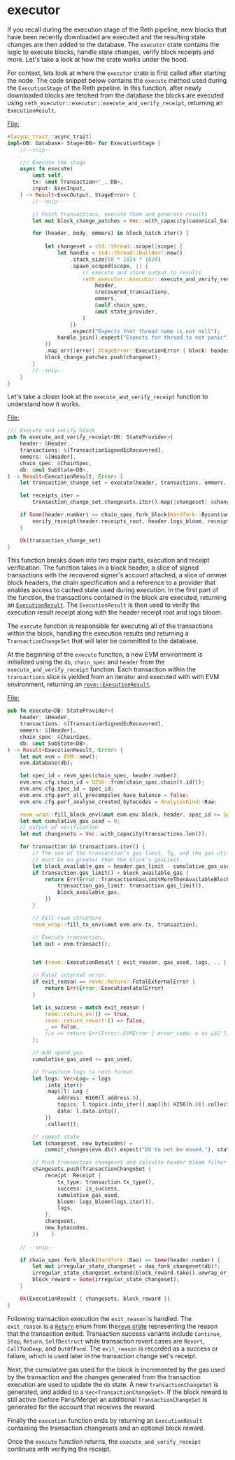 # executor

If you recall during the execution stage of the Reth pipeline, new blocks that have been recently downloaded are executed and the resulting state changes are then added to the database. The `executor` crate contains the logic to execute blocks, handle state changes, verify block receipts and more. Let's take a look at how the crate works under the hood.

For context, lets look at where the `executor` crate is first called after starting the node. The code snippet below contains the `execute` method used during the `ExecutionStage` of the Reth pipeline. In this function, after newly downloaded blocks are fetched from the database the blocks are executed using `reth_executor::executor::execute_and_verify_receipt`, returning an `ExecutionResult`. 

[File: ]()
```rust ignore
#[async_trait::async_trait]
impl<DB: Database> Stage<DB> for ExecutionStage {
    //--snip--

    /// Execute the stage
    async fn execute(
        &mut self,
        tx: &mut Transaction<'_, DB>,
        input: ExecInput,
    ) -> Result<ExecOutput, StageError> {
        //--snip--

        // Fetch transactions, execute them and generate results
        let mut block_change_patches = Vec::with_capacity(canonical_batch.len());

        for (header, body, ommers) in block_batch.iter() {
          
            let changeset = std::thread::scope(|scope| {
                let handle = std::thread::Builder::new()
                    .stack_size(50 * 1024 * 1024)
                    .spawn_scoped(scope, || {
                        // execute and store output to results
                        reth_executor::executor::execute_and_verify_receipt(
                            header,
                            &recovered_transactions,
                            ommers,
                            &self.chain_spec,
                            &mut state_provider,
                        )
                    })
                    .expect("Expects that thread name is not null");
                handle.join().expect("Expects for thread to not panic")
            })
            .map_err(|error| StageError::ExecutionError { block: header.number, error })?;
            block_change_patches.push(changeset);
        }
        //--snip--
    }
}
```

Let's take a closer look at the `execute_and_verify_receipt` function to understand how it works.

[File: ]()
```rust ignore
/// Execute and verify block
pub fn execute_and_verify_receipt<DB: StateProvider>(
    header: &Header,
    transactions: &[TransactionSignedEcRecovered],
    ommers: &[Header],
    chain_spec: &ChainSpec,
    db: &mut SubState<DB>,
) -> Result<ExecutionResult, Error> {
    let transaction_change_set = execute(header, transactions, ommers, chain_spec, db)?;

    let receipts_iter =
        transaction_change_set.changesets.iter().map(|changeset| &changeset.receipt);

    if Some(header.number) >= chain_spec.fork_block(Hardfork::Byzantium) {
        verify_receipt(header.receipts_root, header.logs_bloom, receipts_iter)?;
    }

    Ok(transaction_change_set)
}
```

This function breaks down into two major parts, execution and receipt verification. The function takes in a block header, a slice of signed transactions with the recovered signer's account attached, a slice of ommer block headers, the chain specification and a reference to a provider that enables access to cached state used during execution. In the first part of the function, the transactions contained in the block are executed, returning an [`ExecutionResult`](). The `ExecutionResult` is then used to verify the execution result receipt along with the header receipt root and logs bloom.  

The `execute` function is responsible for executing all of the transactions within the block, handling the execution results and returning a `TransactionChangeSet` that will later be committed to the database. 

At the beginning of the `execute` function, a new EVM environment is initialized using the `db`, `chain_spec` and `header` from the `execute_and_verify_receipt` function. Each transaction within the `transactions` slice is yielded from an iterator and executed with with EVM environment, returning an [`revm::ExecutionResult`](). 


[File: ]()
```rust ignore
pub fn execute<DB: StateProvider>(
    header: &Header,
    transactions: &[TransactionSignedEcRecovered],
    ommers: &[Header],
    chain_spec: &ChainSpec,
    db: &mut SubState<DB>,
) -> Result<ExecutionResult, Error> {
    let mut evm = EVM::new();
    evm.database(db);

    let spec_id = revm_spec(chain_spec, header.number);
    evm.env.cfg.chain_id = U256::from(chain_spec.chain().id());
    evm.env.cfg.spec_id = spec_id;
    evm.env.cfg.perf_all_precompiles_have_balance = false;
    evm.env.cfg.perf_analyse_created_bytecodes = AnalysisKind::Raw;

    revm_wrap::fill_block_env(&mut evm.env.block, header, spec_id >= SpecId::MERGE);
    let mut cumulative_gas_used = 0;
    // output of verification
    let mut changesets = Vec::with_capacity(transactions.len());

    for transaction in transactions.iter() {
        // The sum of the transaction’s gas limit, Tg, and the gas utilised in this block prior,
        // must be no greater than the block’s gasLimit.
        let block_available_gas = header.gas_limit - cumulative_gas_used;
        if transaction.gas_limit() > block_available_gas {
            return Err(Error::TransactionGasLimitMoreThenAvailableBlockGas {
                transaction_gas_limit: transaction.gas_limit(),
                block_available_gas,
            })
        }

        // Fill revm structure.
        revm_wrap::fill_tx_env(&mut evm.env.tx, transaction);

        // Execute transaction.
        let out = evm.transact();


        let (revm::ExecutionResult { exit_reason, gas_used, logs, .. }, state) = out;

        // Fatal internal error.
        if exit_reason == revm::Return::FatalExternalError {
            return Err(Error::ExecutionFatalError)
        }

        let is_success = match exit_reason {
            revm::return_ok!() => true,
            revm::return_revert!() => false,
            _ => false,
            //e => return Err(Error::EVMError { error_code: e as u32 }),
        };

        // Add spend gas.
        cumulative_gas_used += gas_used;

        // Transform logs to reth format.
        let logs: Vec<Log> = logs
            .into_iter()
            .map(|l| Log {
                address: H160(l.address.0),
                topics: l.topics.into_iter().map(|h| H256(h.0)).collect(),
                data: l.data.into(),
            })
            .collect();

        // commit state
        let (changeset, new_bytecodes) =
            commit_changes(evm.db().expect("Db to not be moved."), state);

        // Push transaction changeset and calculte header bloom filter for receipt.
        changesets.push(TransactionChangeSet {
            receipt: Receipt {
                tx_type: transaction.tx_type(),
                success: is_success,
                cumulative_gas_used,
                bloom: logs_bloom(logs.iter()),
                logs,
            },
            changeset,
            new_bytecodes,
        })    }
        
    // --snip--

    if chain_spec.fork_block(Hardfork::Dao) == Some(header.number) {
        let mut irregular_state_changeset = dao_fork_changeset(db)?;
        irregular_state_changeset.extend(block_reward.take().unwrap_or_default().into_iter());
        block_reward = Some(irregular_state_changeset);
    }

    Ok(ExecutionResult { changesets, block_reward })
}
```


Following transaction execution the `exit_reason` is handled. The `exit_reason` is a [`Return`]() enum from the[`revm` crate]() representing the reason that the transaction exited. Transaction success variants include `Continue`, `Stop`, `Return`, `SelfDestruct` while transaction revert cases are `Revert`, `CallTooDeep`, and `OutOfFund`. The `exit_reason` is recorded as a success or failure, which is used later in the transaction change set's receipt. 

Next, the cumulative gas used for the block is incremented by the gas used by the transaction and the changes generated from the transaction execution are used to update the `db` state. A new `TransactionChangeSet` is generated, and added to a `Vec<TransactionChangeSet>`. If the block reward is still active (before Paris/Merge) an additional `TransactionChangeSet` is generated for the account that receives the reward.

Finally the `execution` function ends by returning an `ExecutionResult` containing the transaction changesets and an optional block reward.

Once the `execute` function returns, the `execute_and_verify_receipt` continues with verifying the receipt. 

